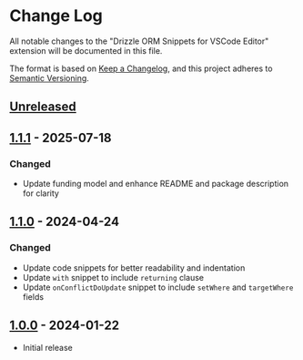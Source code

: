 # Change Log

All notable changes to the "Drizzle ORM Snippets for VSCode Editor" extension will be documented in this file.

The format is based on [Keep a Changelog](https://keepachangelog.com/en/1.0.0/),
and this project adheres to [Semantic Versioning](https://semver.org/spec/v2.0.0.html).

## [Unreleased]

## [1.1.1] - 2025-07-18

### Changed

- Update funding model and enhance README and package description for clarity

## [1.1.0] - 2024-04-24

### Changed

- Update code snippets for better readability and indentation
- Update `with` snippet to include `returning` clause
- Update `onConflictDoUpdate` snippet to include `setWhere` and `targetWhere` fields

## [1.0.0] - 2024-01-22

- Initial release

[unreleased]: https://github.com/ManuelGil/vscode-drizzle-snippets/compare/v1.1.1...HEAD
[1.1.1]: https://github.com/ManuelGil/vscode-drizzle-snippets/compare/v1.1.0...v1.1.1
[1.1.0]: https://github.com/ManuelGil/vscode-drizzle-snippets/compare/v1.0.0...v1.1.0
[1.0.0]: https://github.com/ManuelGil/vscode-drizzle-snippets/releases/tag/v1.0.0
